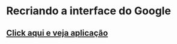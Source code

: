 # Recriando a interface do Google
<h2><a href="https://deyvi-dev.github.io/clone-google/">Click aqui e veja aplicação</a></h2>
